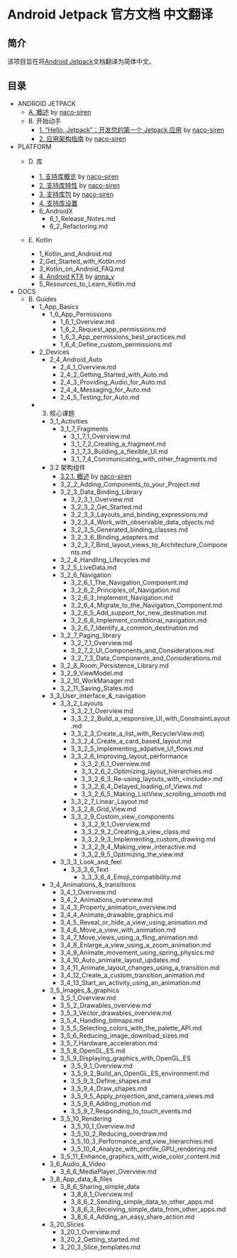 # Android Jetpack 官方文档 中文翻译

## 简介
该项目旨在将[Android Jetpack](https://developer.android.google.cn/jetpack/)文档翻译为简体中文。

## 目录

- ANDROID JETPACK
    - [A. 概述](https://github.com/Android-Jetpack-Chinese-Translation/android-jetpack-chinese-translation/blob/master/ANDROID_JETPACK/A_Overview.md) by [naco-siren](https://github.com/naco-siren)
    - B. 开始动手
        - [1. “Hello, Jetpack”：开发您的第一个 Jetpack 应用](https://github.com/Android-Jetpack-Chinese-Translation/android-jetpack-chinese-translation/blob/master/ANDROID_JETPACK/B_Get_started/1_Build_your_first_Android_Jetpack_app.md) by [naco-siren](https://github.com/naco-siren)
        - [2. 应用架构指南](https://github.com/Android-Jetpack-Chinese-Translation/android-jetpack-chinese-translation/blob/master/ANDROID_JETPACK/B_Get_started/2_Guide_to_app_architecture.md) by [naco-siren](https://github.com/naco-siren)
- PLATFORM
    - D. 库        
        - [1. 支持库概览](https://github.com/Android-Jetpack-Chinese-Translation/android-jetpack-chinese-translation/blob/master/PLATFORM/D_Libraries/1_Support_Library_Overview.md) by [naco-siren](https://github.com/naco-siren)
        - [2. 支持库特性](https://github.com/Android-Jetpack-Chinese-Translation/android-jetpack-chinese-translation/blob/master/PLATFORM/D_Libraries/2_Features.md) by [naco-siren](https://github.com/naco-siren)
        - [3. 支持库包](https://github.com/Android-Jetpack-Chinese-Translation/android-jetpack-chinese-translation/blob/master/PLATFORM/D_Libraries/3_Packages.md) by [naco-siren](https://github.com/naco-siren)
        - [4. 支持库设置](https://github.com/Android-Jetpack-Chinese-Translation/android-jetpack-chinese-translation/blob/master/PLATFORM/D_Libraries/2_Features.md)
        - 6_AndroidX
            - 6_1_Release_Notes.md
            - 6_2_Refactoring.md

    - E. Kotlin
        - 1_Kotlin_and_Android.md
        - 2_Get_Started_with_Kotlin.md
        - 3_Kotlin_on_Android_FAQ.md
        - [4. Android KTX](https://github.com/Android-Jetpack-Chinese-Translation/android-jetpack-chinese-translation/blob/master/PLATFORM/E_Kotlin/4_Android_KTX.md) by [anna_y](https://github.com/Nevvea7)
        - 5_Resources_to_Learn_Kotlin.md
- DOCS
    - B. Guides
        - 1_App_Basics
            - 1_6_App_Permissions
                - 1_6_1_Overview.md
                - 1_6_2_Request_app_permissions.md
                - 1_6_3_App_permissions_best_practices.md
                - 1_6_4_Define_custom_permissions.md
        - 2_Devices
            - 2_4_Android_Auto
                - 2_4_1_Overview.md
                - 2_4_2_Getting_Started_with_Auto.md
                - 2_4_3_Providing_Audio_for_Auto.md
                - 2_4_4_Messaging_for_Auto.md
                - 2_4_5_Testing_for_Auto.md
        - 3. 核心课题
            - 3_1_Activities
                - 3_1_7_Fragments
                    - 3_1_7_1_Overview.md
                    - 3_1_7_2_Creating_a_fragment.md
                    - 3_1_7_3_Building_a_flexible_UI.md
                    - 3_1_7_4_Communicating_with_other_fragments.md
            - 3.2 架构组件
                - [3.2.1. 概述](https://github.com/Android-Jetpack-Chinese-Translation/android-jetpack-chinese-translation/blob/master/DOCS/B_Guides/3_Core_topics/3_2_Architecture_Components/3_2_1_Overview.md) by [naco-siren](https://github.com/naco-siren)
                - 3_2_2_Adding_Components_to_your_Project.md
                - 3_2_3_Data_Binding_Library
                    - 3_2_3_1_Overview.md
                    - 3_2_3_2_Get_Started.md
                    - 3_2_3_3_Layouts_and_binding_expressions.md
                    - 3_2_3_4_Work_with_observable_data_objects.md
                    - 3_2_3_5_Generated_binding_classes.md
                    - 3_2_3_6_Binding_adapters.md
                    - 3_2_3_7_Bind_layout_views_to_Architecture_Components.md
                - 3_2_4_Handling_Lifecycles.md
                - 3_2_5_LiveData.md
                - 3_2_6_Navigation
                    - 3_2_6_1_The_Navigation_Component.md
                    - 3_2_6_2_Principles_of_Navigation.md
                    - 3_2_6_3_Implement_Navigation.md
                    - 3_2_6_4_Migrate_to_the_Navigation_Component.md
                    - 3_2_6_5_Add_support_for_new_destination.md
                    - 3_2_6_6_Implement_conditional_navigation.md
                    - 3_2_6_7_Identify_a_common_destination.md
                - 3_2_7_Paging_library
                    - 3_2_7_1_Overview.md
                    - 3_2_7_2_UI_Components_and_Considerations.md
                    - 3_2_7_3_Data_Components_and_Considerations.md
                - 3_2_8_Room_Persistence_Library.md
                - 3_2_9_ViewModel.md
                - 3_2_10_WorkManager.md
                - 3_2_11_Saving_States.md
            - 3_3_User_interface_&_navigation
                - 3_3_2_Layouts
                    - 3_3_2_1_Overview.md
                    - 3_3_2_2_Build_a_responsive_UI_with_ConstraintLayout.md
                    - 3_3_2_3_Create_a_list_with_RecyclerView.md)
                    - 3_3_2_4_Create_a_card_based_layout.md
                    - 3_3_2_5_Implementing_adpative_UI_flows.md
                    - 3_3_2_6_Improving_layout_performance
                        - 3_3_2_6_1_Overview.md
                        - 3_3_2_6_2_Optimizing_layout_hierarchies.md
                        - 3_3_2_6_3_Re-using_layouts_with_&lt;include&gt;.md
                        - 3_3_2_6_4_Delayed_loading_of_Views.md
                        - 3_3_2_6_5_Making_ListView_scrolling_smooth.md
                    - 3_3_2_7_Linear_Layout.md
                    - 3_3_2_8_Grid_View.md
                    - 3_3_2_9_Custom_view_components
                        - 3_3_2_9_1_Overview.md
                        - 3_3_2_9_2_Creating_a_view_class.md
                        - 3_3_2_9_3_Implementing_custom_drawing.md
                        - 3_3_2_9_4_Making_view_interactive.md
                        - 3_3_2_9_5_Optimizing_the_view.md
                - 3_3_3_Look_and_feel
                    - 3_3_3_6_Text
                        - 3_3_3_6_4_Emoji_compatibility.md
            - 3_4_Animations_&_transitions
                - 3_4_1_Overview.md
                - 3_4_2_Animations_overview.md
                - 3_4_3_Property_animation_overview.md
                - 3_4_4_Animate_drawable_graphics.md
                - 3_4_5_Reveal_or_hide_a_view_using_animation.md
                - 3_4_6_Move_a_view_with_animation.md
                - 3_4_7_Move_views_using_a_fling_animation.md
                - 3_4_8_Enlarge_a_view_using_a_zoom_animation.md
                - 3_4_9_Animate_movement_using_spring_physics.md
                - 3_4_10_Auto_animate_layout_updates.md
                - 3_4_11_Animate_layout_changes_using_a_transition.md
                - 3_4_12_Create_a_custom_transition_animation.md
                - 3_4_13_Start_an_activity_using_an_animation.md
            - 3_5_Images_&_graphics
                - 3_5_1_Overview.md
                - 3_5_2_Drawables_overview.md
                - 3_5_3_Vector_drawables_overview.md
                - 3_5_4_Handling_bitmaps.md
                - 3_5_5_Selecting_colors_with_the_palette_API.md
                - 3_5_6_Reducing_image_download_sizes.md
                - 3_5_7_Hardware_acceleration.md
                - 3_5_8_OpenGL_ES.md
                - 3_5_9_Displaying_graphics_with_OpenGL_ES
                    - 3_5_9_1_Overview.md
                    - 3_5_9_2_Build_an_OpenGL_ES_environment.md
                    - 3_5_9_3_Define_shapes.md
                    - 3_5_9_4_Draw_shapes.md
                    - 3_5_9_5_Apply_projection_and_camera_views.md
                    - 3_5_9_6_Adding_motion.md
                    - 3_5_9_7_Responding_to_touch_events.md
                - 3_5_10_Rendering
                    - 3_5_10_1_Overview.md
                    - 3_5_10_2_Reducing_overdraw.md
                    - 3_5_10_3_Performance_and_view_hierarchies.md
                    - 3_5_10_4_Analyze_with_profile_GPU_rendering.md
                - 3_5_11_Enhance_graphics_with_wide_color_content.md
            - 3_6_Audio_&_Video
                - 3_6_6_MediaPlayer_Overview.md
            - 3_8_App_data_&_files
                - 3_8_6_Sharing_simple_data
                    - 3_8_6_1_Overview.md
                    - 3_8_6_2_Sending_simple_data_to_other_apps.md
                    - 3_8_6_3_Receiving_simple_data_from_other_apps.md
                    - 3_8_6_4_Adding_an_easy_share_action.md
            - 3_20_Slices
                - 3_20_1_Overview.md
                - 3_20_2_Getting_started.md
                - 3_20_3_Slice_templates.md



